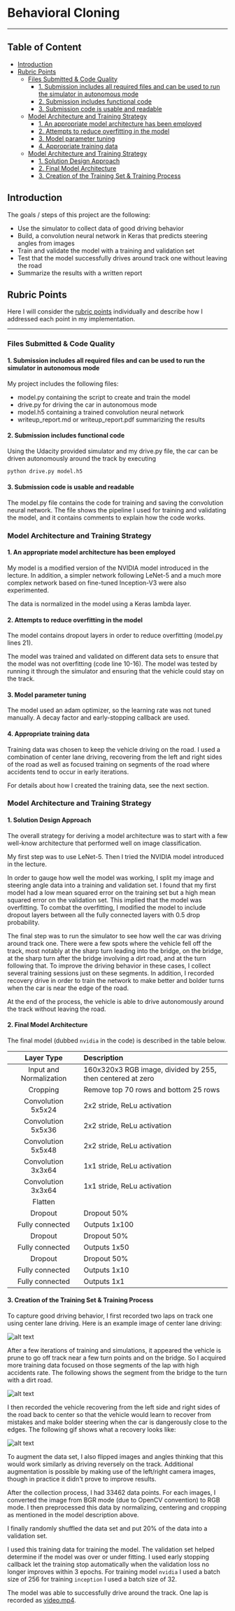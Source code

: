 # Behavioral Cloning
---

## Table of Content
* [Introduction](#introduction)
* [Rubric Points](#rubric-points)
  * [Files Submitted &amp; Code Quality](#files-submitted--code-quality)
    * [1\. Submission includes all required files and can be used to run the simulator in autonomous mode](#1-submission-includes-all-required-files-and-can-be-used-to-run-the-simulator-in-autonomous-mode)
    * [2\. Submission includes functional code](#2-submission-includes-functional-code)
    * [3\. Submission code is usable and readable](#3-submission-code-is-usable-and-readable)
  * [Model Architecture and Training Strategy](#model-architecture-and-training-strategy)
    * [1\. An appropriate model architecture has been employed](#1-an-appropriate-model-architecture-has-been-employed)
    * [2\. Attempts to reduce overfitting in the model](#2-attempts-to-reduce-overfitting-in-the-model)
    * [3\. Model parameter tuning](#3-model-parameter-tuning)
    * [4\. Appropriate training data](#4-appropriate-training-data)
  * [Model Architecture and Training Strategy](#model-architecture-and-training-strategy-1)
    * [1\. Solution Design Approach](#1-solution-design-approach)
    * [2\. Final Model Architecture](#2-final-model-architecture)
    * [3\. Creation of the Training Set &amp; Training Process](#3-creation-of-the-training-set--training-process)

## Introduction

The goals / steps of this project are the following:
* Use the simulator to collect data of good driving behavior
* Build, a convolution neural network in Keras that predicts steering angles from images
* Train and validate the model with a training and validation set
* Test that the model successfully drives around track one without leaving the road
* Summarize the results with a written report


[//]:  # (Image References)

[gif1]: ./gif1.gif
[gif2]: ./gif2.gif
[gif3]: ./gif3.gif

## Rubric Points
Here I will consider the [rubric points](https://review.udacity.com/#!/rubrics/432/view) individually and describe how I addressed each point in my implementation.

---
### Files Submitted & Code Quality

#### 1. Submission includes all required files and can be used to run the simulator in autonomous mode

My project includes the following files:
* model.py containing the script to create and train the model
* drive.py for driving the car in autonomous mode
* model.h5 containing a trained convolution neural network 
* writeup_report.md or writeup_report.pdf summarizing the results

#### 2. Submission includes functional code
Using the Udacity provided simulator and my drive.py file, the car can be driven autonomously around the track by executing 
```sh
python drive.py model.h5
```

#### 3. Submission code is usable and readable

The model.py file contains the code for training and saving the convolution neural network.
The file shows the pipeline I used for training and validating the model, and it contains comments to explain how the code works.

### Model Architecture and Training Strategy

#### 1. An appropriate model architecture has been employed

My model is a modified version of the NVIDIA model introduced in the lecture.
In addition, a simpler network following LeNet-5 and a much more complex network based on fine-tuned Inception-V3 were also experimented.

The data is normalized in the model using a Keras lambda layer.

#### 2. Attempts to reduce overfitting in the model

The model contains dropout layers in order to reduce overfitting (model.py lines 21). 

The model was trained and validated on different data sets to ensure that the model was not overfitting (code line 10-16). The model was tested by running it through the simulator and ensuring that the vehicle could stay on the track.

#### 3. Model parameter tuning

The model used an adam optimizer, so the learning rate was not tuned manually.
A decay factor and early-stopping callback are used.

#### 4. Appropriate training data

Training data was chosen to keep the vehicle driving on the road.
I used a combination of center lane driving, recovering from the left and right sides of the road as well as focused training on
segments of the road where accidents tend to occur in early iterations.

For details about how I created the training data, see the next section. 

### Model Architecture and Training Strategy

#### 1. Solution Design Approach

The overall strategy for deriving a model architecture was to start with a few well-know architecture that performed well on image classification.

My first step was to use LeNet-5. Then I tried the NVIDIA model introduced in the lecture.

In order to gauge how well the model was working, I split my image and steering angle data into a training and validation set.
I found that my first model had a low mean squared error on the training set but a high mean squared error on the validation set.
This implied that the model was overfitting. To combat the overfitting,
I modified the model to include dropout layers between all the fully connected layers with 0.5 drop probability.

The final step was to run the simulator to see how well the car was driving around track one.
There were a few spots where the vehicle fell off the track, most notably at the sharp turn leading into the bridge, on the bridge,
at the sharp turn after the bridge involving a dirt road, and at the turn following that.
To improve the driving behavior in these cases, I collect several training sessions just on these segments. In addition, I recorded recovery drive
in order to train the network to make better and bolder turns when the car is near the edge of the road.

At the end of the process, the vehicle is able to drive autonomously around the track without leaving the road.

#### 2. Final Model Architecture

The final model (dubbed ```nvidia``` in the code) is described in the table below.

| Layer Type      		|     Description	|
|:---:|:---|
| Input and Normalization | 160x320x3 RGB image, divided by 255, then centered at zero |
| Cropping         		| Remove top 70 rows and bottom 25 rows |
| Convolution 5x5x24  	| 2x2 stride, ReLu activation |
| Convolution 5x5x36  	| 2x2 stride, ReLu activation |
| Convolution 5x5x48  	| 2x2 stride, ReLu activation |
| Convolution 3x3x64  	| 1x1 stride, ReLu activation |
| Convolution 3x3x64  	| 1x1 stride, ReLu activation |
| Flatten               | |
| Dropout               | Dropout 50% |
| Fully connected		| Outputs 1x100|
| Dropout               | Dropout 50% |
| Fully connected		| Outputs 1x50|
| Dropout               | Dropout 50% |
| Fully connected		| Outputs 1x10|
| Fully connected		| Outputs 1x1|


#### 3. Creation of the Training Set & Training Process

To capture good driving behavior, I first recorded two laps on track one using center lane driving.
Here is an example image of center lane driving:

![alt text][gif3]

After a few iterations of training and simulations, it appeared the vehicle is prune to go off track near a few turn points and on the bridge.
So I acquired more training data focused on those segments of the lap with high accidents rate. The following shows the segment from the bridge
to the turn with a dirt road.

![alt text][gif2]

I then recorded the vehicle recovering from the left side and right sides of the road back to center
so that the vehicle would learn to recover from mistakes and make bolder steering when the car is dangerously close to the edges.
The following gif shows what a recovery looks like:

![alt text][gif1]


To augment the data set, I also flipped images and angles thinking that this would work similarly as driving reversely on the track.
Additional augmentation is possible by making use of the left/right camera images, though in practice it didn't prove to improve results.

After the collection process, I had 33462 data points. For each images, I converted the image from BGR mode (due to OpenCV convention)
to RGB mode. I then preprocessed this data by normalizing, centering and cropping as mentioned in the model description above.

I finally randomly shuffled the data set and put 20% of the data into a validation set.

I used this training data for training the model.
The validation set helped determine if the model was over or under fitting.
I used early stopping callback let the training stop automatically when the validation loss no longer improves within 3 epochs.
For training model ````nvidia```` I used a batch size of 256 for training ````inception```` I used a batch size of 32.

The model was able to successfully drive around the track. One lap is recorded as [video.mp4](video.mp4).
